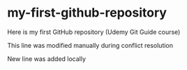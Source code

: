 # my-first-github-repository
Here is my first GitHub repository (Udemy Git Guide course)

This line was modified manually during conflict resolution

New line was added locally